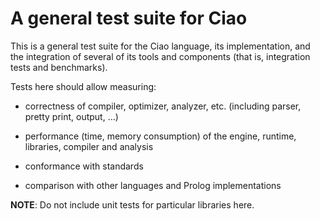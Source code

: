 # A general test suite for Ciao

This is a general test suite for the Ciao language, its
implementation, and the integration of several of its tools and
components (that is, integration tests and benchmarks).

Tests here should allow measuring:

 - correctness of compiler, optimizer, analyzer, etc. (including
   parser, pretty print, output, ...)

 - performance (time, memory consumption) of the engine, runtime,
   libraries, compiler and analysis

 - conformance with standards

 - comparison with other languages and Prolog implementations

**NOTE**: Do not include unit tests for particular libraries here.


